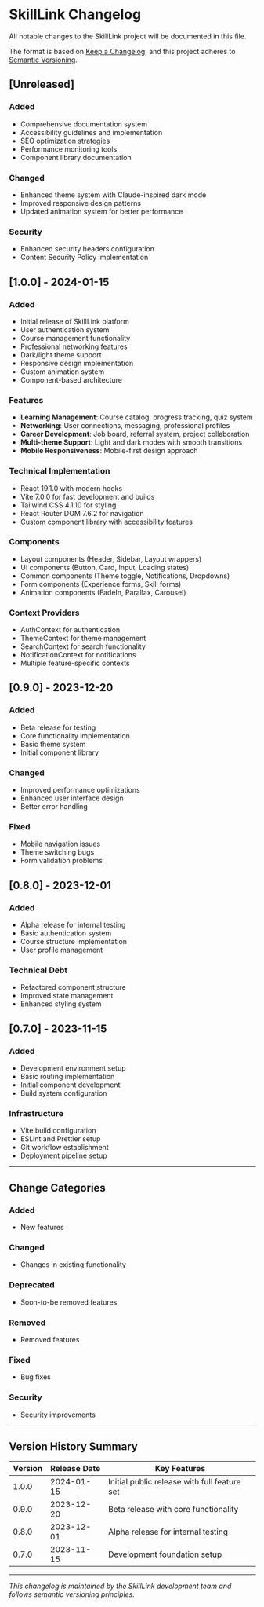 # SkillLink Changelog

All notable changes to the SkillLink project will be documented in this file.

The format is based on [Keep a Changelog](https://keepachangelog.com/en/1.0.0/),
and this project adheres to [Semantic Versioning](https://semver.org/spec/v2.0.0.html).

## [Unreleased]

### Added
- Comprehensive documentation system
- Accessibility guidelines and implementation
- SEO optimization strategies
- Performance monitoring tools
- Component library documentation

### Changed
- Enhanced theme system with Claude-inspired dark mode
- Improved responsive design patterns
- Updated animation system for better performance

### Security
- Enhanced security headers configuration
- Content Security Policy implementation

## [1.0.0] - 2024-01-15

### Added
- Initial release of SkillLink platform
- User authentication system
- Course management functionality
- Professional networking features
- Dark/light theme support
- Responsive design implementation
- Custom animation system
- Component-based architecture

### Features
- **Learning Management**: Course catalog, progress tracking, quiz system
- **Networking**: User connections, messaging, professional profiles
- **Career Development**: Job board, referral system, project collaboration
- **Multi-theme Support**: Light and dark modes with smooth transitions
- **Mobile Responsiveness**: Mobile-first design approach

### Technical Implementation
- React 19.1.0 with modern hooks
- Vite 7.0.0 for fast development and builds
- Tailwind CSS 4.1.10 for styling
- React Router DOM 7.6.2 for navigation
- Custom component library with accessibility features

### Components
- Layout components (Header, Sidebar, Layout wrappers)
- UI components (Button, Card, Input, Loading states)
- Common components (Theme toggle, Notifications, Dropdowns)
- Form components (Experience forms, Skill forms)
- Animation components (FadeIn, Parallax, Carousel)

### Context Providers
- AuthContext for authentication
- ThemeContext for theme management
- SearchContext for search functionality
- NotificationContext for notifications
- Multiple feature-specific contexts

## [0.9.0] - 2023-12-20

### Added
- Beta release for testing
- Core functionality implementation
- Basic theme system
- Initial component library

### Changed
- Improved performance optimizations
- Enhanced user interface design
- Better error handling

### Fixed
- Mobile navigation issues
- Theme switching bugs
- Form validation problems

## [0.8.0] - 2023-12-01

### Added
- Alpha release for internal testing
- Basic authentication system
- Course structure implementation
- User profile management

### Technical Debt
- Refactored component structure
- Improved state management
- Enhanced styling system

## [0.7.0] - 2023-11-15

### Added
- Development environment setup
- Basic routing implementation
- Initial component development
- Build system configuration

### Infrastructure
- Vite build configuration
- ESLint and Prettier setup
- Git workflow establishment
- Deployment pipeline setup

---

## Change Categories

### Added
- New features

### Changed
- Changes in existing functionality

### Deprecated
- Soon-to-be removed features

### Removed
- Removed features

### Fixed
- Bug fixes

### Security
- Security improvements

---

## Version History Summary

| Version | Release Date | Key Features |
|---------|--------------|--------------|
| 1.0.0   | 2024-01-15   | Initial public release with full feature set |
| 0.9.0   | 2023-12-20   | Beta release with core functionality |
| 0.8.0   | 2023-12-01   | Alpha release for internal testing |
| 0.7.0   | 2023-11-15   | Development foundation setup |

---

*This changelog is maintained by the SkillLink development team and follows semantic versioning principles.*